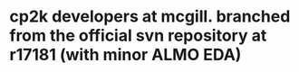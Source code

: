 # cp2k developers at mcgill. branched from the official svn repository at r17181 (with minor ALMO EDA)
